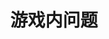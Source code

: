 ---
title: 游戏内问题
index: false
icon: question
pageInfo: false
editLink: false
comment: false
prev: false
next: false
order: 3
---
